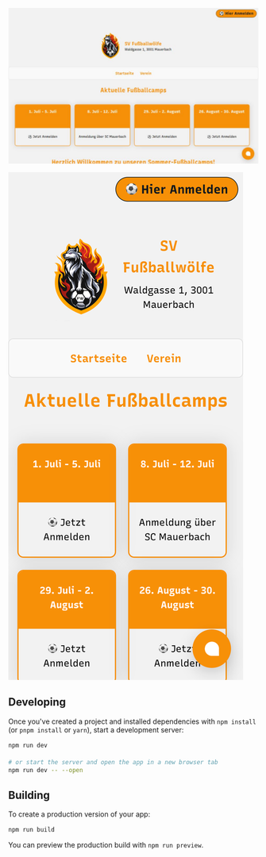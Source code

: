 
![desktop](https://github.com/Fyyte/fussballwoelfe/blob/main/desktop.png?raw=true)

![mobile](https://github.com/Fyyte/fussballwoelfe/blob/main/mobile.png?raw=true)

## Developing

Once you've created a project and installed dependencies with `npm install` (or `pnpm install` or `yarn`), start a development server:

```bash
npm run dev

# or start the server and open the app in a new browser tab
npm run dev -- --open
```

## Building

To create a production version of your app:

```bash
npm run build
```

You can preview the production build with `npm run preview`.
